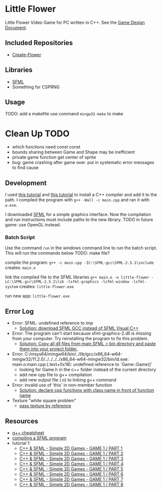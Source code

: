 # Little Flower
Little Flower Video Game for PC written in C++.
See the [Game Design Document](https://www.notion.so/reganwillis/Little-Flower-Puzzles-NFT-Version-Game-Design-Document-3682585ab6324d10b09851c36116ecfa).

## Included Repositories
* [Create-Flower](https://github.com/reganwillis/Randomize-Pixel-Art)

## Libraries
* [SFML](https://www.sfml-dev.org/download/sfml/2.5.1/)
* Something for CSPRNG

## Usage
TODO: add a makefile
use command `mingw32-make` to make

# Clean Up TODO
* which functions need const const
* bounds sharing between Game and Shape may be inefficient
* private game function get center of sprite
* bug: game crashing after game over. put in systematic error messages to find cause

## Development
I used [this tutorial](https://code.visualstudio.com/docs/languages/cpp#_example-install-mingwx64) and [this tutorial](https://www.msys2.org/) to install a C++ compiler and add it to the path. I compiled the program with `g++ -Wall -c main.cpp` and ran it with `a.exe`.

I downloaded [SFML](https://www.sfml-dev.org/download/sfml/2.5.1/) for a simple graphics interface. Now the compilation and run instructions must include paths to the new library.
TODO in future game: use OpenGL instead.

### Batch Script
Use the command `run` in the windows command line to run the batch script. This will run the commands below
TODO: make file? 

compile the program:
`g++ -c main.cpp -IC:\SFML-gcc\SFML-2.5.1\include`
creates: `main.o`

link the compiled file to the SFML libraries
`g++ main.o -o little-flower -LC:\SFML-gcc\SFML-2.5.1\lib -lsfml-graphics -lsfml-window -lsfml-system`
creates: `little-flower.exe`

run new app:
`little-flower.exe`

## Error Log
* Error: SFML: undefined reference to _imp_ 
    * [Solution: download SFML GCC instead of SFML Visual C++](https://stackoverflow.com/questions/48661676/sfml-undefined-reference-to-imp)
* Error: The program can't start because sfml-graphics-2.dll is missing from your computer. Try reinstalling the program to fix this problem.
    * [Solution: Copy all dll files from main SFML > bin directory and paste them into your project folder.](https://stackoverflow.com/questions/29242013/sfml-2-1-and-codeblocks-error-sfml-graphics-2-dll-is-missing-from-your-computer/44126418)
* Error: C:/msys64/mingw64/bin/../lib/gcc/x86_64-w64-mingw32/11.2.0/../../../../x86_64-w64-mingw32/bin/ld.exe: main.o:main.cpp:(.text+0x18): undefined reference to `Game::Game()'
    * looking for Game.h in the c++ folder instead of the current directory
    * add new cpp file to g++ compilation
    * add new output file (.o) to linking g++ command
* Error: invalid use of 'this' in non-member function
    * [Solution: declare cpp functions with class name in front of function name](https://stackoverflow.com/questions/9047671/invalid-use-of-this-in-non-member-function)
* Texture "white square problem"
    * [pass texture by reference](https://stackoverflow.com/questions/19546372/c-having-trouble-returning-sftexture)

## Resources
* [g++ cheatsheet](https://bytes.usc.edu/cs104/wiki/gcc/)
* [compiling a SFML program](https://www.sfml-dev.org/tutorials/2.1/start-linux.php#compiling-a-sfml-program)
* tutorial 1:
    * [C++ & SFML - Simple 2D Games - GAME 1 / PART 1](https://www.youtube.com/watch?v=C06eGdy7C6k)
    * [C++ & SFML - Simple 2D Games - GAME 1 / PART 2](https://www.youtube.com/watch?v=kxb0GvBNOGU)
    * [C++ & SFML - Simple 2D Games - GAME 1 / PART 3](https://www.youtube.com/watch?v=LnMO84T7myM)
    * [C++ & SFML - Simple 2D Games - GAME 1 / PART 4](https://www.youtube.com/watch?v=Y4fbvFjtVig)
    * [C++ & SFML - Simple 2D Games - GAME 1 / PART 5](https://www.youtube.com/watch?v=Sil75qOxCW0)
    * [C++ & SFML - Simple 2D Games - GAME 1 / PART 6](https://www.youtube.com/watch?v=K8pMdCJtdCY)
    * [C++ & SFML - Simple 2D Games - GAME 1 / PART 7](https://www.youtube.com/watch?v=oDOgquwEf38)
    * [C++ & SFML - Simple 2D Games - GAME 1 / PART 8](https://www.youtube.com/watch?v=uaB3oK62T34)